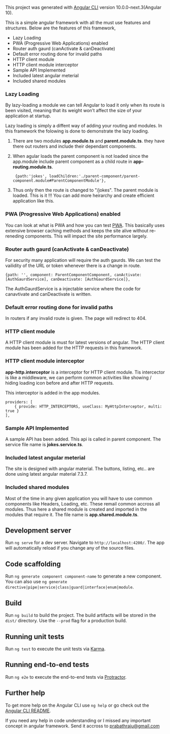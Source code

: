 This project was generated with [Angular CLI](https://github.com/angular/angular-cli) version 10.0.0-next.3(Angular 10).

This is a simple angular framework with all the must use features and structures. Below are the features of this framework,

  - Lazy Loading
  - PWA (Progressive Web Applications) enabled
  - Router auth gaurd (canActivate & canDeactivate)
  - Default error routing done for invalid paths
  - HTTP client module
  - HTTP client module interceptor
  - Sample API Implemented
  - Included latest angular meterial
  - Included shared modules

### Lazy Loading

By lazy-loading a module we can tell Angular to load it only when its route is been visited, meaning that its weight won’t affect the size of your application at startup.

Lazy loading is simply a diffent way of adding your routing and modules. In this framework the folowing is done to demonstrate the lazy loading.

1. There are two modules **app.module.ts** and **parent.module.ts**. they have there out routers and include their dependant components.
2. When agular loads the parent component is not loaded since the app.module include parent component as a child route in **app-routing.module.ts**.

        {path:'jokes', loadChildren:'./parent-component/parent-component.module#ParentComponentModule'},
    
3. Thus only then the route is changed to "/jokes". The parent module is loaded. This is it !!! You can add more heirarchy and create efficient application like this.

### PWA (Progressive Web Applications) enabled

You can look at what is PWA and how you can test [PWA]. This basically uses extensive browser caching methods and keeps the site alive without re-reneding components. This will impact the site performance largely.

### Router auth gaurd (canActivate & canDeactivate)

For security many application will require the auth gaurds. We can test the vailidity of the URL or token whenever there is a change in route.

    {path: '', component: ParentComponentComponent, canActivate: [AuthGaurdService], canDeactivate: [AuthGaurdService]},

The AuthGaurdService is a injectable service where the code for canavtivate and canDeactivate is written.

### Default error routing done for invalid paths

In routers if any invalid route is given. The page will redirect to 404.

### HTTP client module

A HTTP client module is must for latest versions of angular. The HTTP client module has been added for the HTTP requests in this framework.

### HTTP client module interceptor

**app-http.interceptor** is a interceptor for HTTP client module. Tis intercector is like a middleware, we can perform common activities like showing / hiding loading icon before and after HTTP requests.

This interceptor is added in the app modules.

    providers: [
        { provide: HTTP_INTERCEPTORS, useClass: MyHttpInterceptor, multi: true }
    ],

### Sample API Implemented

A sample API has been added. This api is called in parent component. The service file name is **jokes.service.ts**.

### Included latest angular meterial

The site is designed with angular material. The buttons, listing, etc.. are done using latest angular material 7.3.7.

### Included shared modules

Most of the time in any given application you will have to use common components like Headers, Loading, etc. These remail common accross all modules. Thus here a shared module is created and imported in the modules that require it. The file name is **app.shared.module.ts**.






## Development server

Run `ng serve` for a dev server. Navigate to `http://localhost:4200/`. The app will automatically reload if you change any of the source files.

## Code scaffolding

Run `ng generate component component-name` to generate a new component. You can also use `ng generate directive|pipe|service|class|guard|interface|enum|module`.

## Build

Run `ng build` to build the project. The build artifacts will be stored in the `dist/` directory. Use the `--prod` flag for a production build.

## Running unit tests

Run `ng test` to execute the unit tests via [Karma](https://karma-runner.github.io).

## Running end-to-end tests

Run `ng e2e` to execute the end-to-end tests via [Protractor](http://www.protractortest.org/).

## Further help

To get more help on the Angular CLI use `ng help` or go check out the [Angular CLI README](https://github.com/angular/angular-cli/blob/master/README.md).

If you need any help in code understanding or I missed any important concept in angular framework. Send it accross to [prabathraju@gmail.com]



[prabathraju@gmail.com]: prabathraju@gmail.com

[PWA]: https://dzone.com/articles/developing-pwa-using-angular-7
